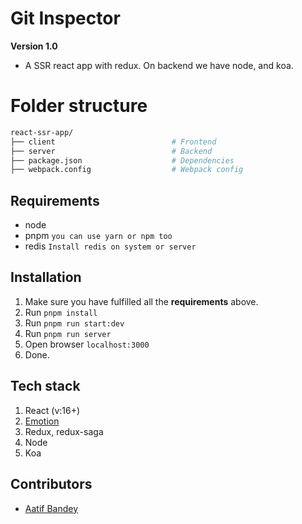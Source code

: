 # Git Inspector
**Version 1.0**
- A SSR react app with redux. On backend we have node, and koa.

# Folder structure
```sh
react-ssr-app/
├── client                          # Frontend
├── server                          # Backend
├── package.json                    # Dependencies
├── webpack.config                  # Webpack config
```
## Requirements

- node
- pnpm   `you can use yarn or npm too`                        
- redis  `Install redis on system or server`


## Installation

1. Make sure you have fulfilled all the **requirements** above.
2. Run `pnpm install`
2. Run `pnpm run start:dev`
3. Run `pnpm run server`
4. Open browser `localhost:3000`
5. Done.

## Tech stack
1. React (v:16+)
2. [Emotion](https://emotion.sh/docs/introduction)
3. Redux, redux-saga
4. Node
5. Koa

## Contributors
- [Aatif Bandey](https://twitter.com/aatifbandey)